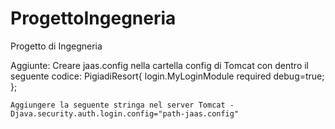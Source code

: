 # ProgettoIngegneria
Progetto di Ingegneria


Aggiunte:
	Creare jaas.config nella cartella config di Tomcat con dentro il seguente codice:
		PigiadiResort{
			login.MyLoginModule required debug=true;
		};
	
	Aggiungere la seguente stringa nel server Tomcat -Djava.security.auth.login.config="path-jaas.config"
